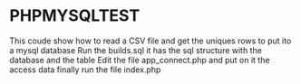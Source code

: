 # PHPMYSQLTEST
This coude show how to read a CSV file and get the uniques rows to put ito a mysql database
 Run the builds.sql it has the sql structure  with the database and the table
 Edit the file app_connect.php and put on it the access data
 finally run the file index.php
